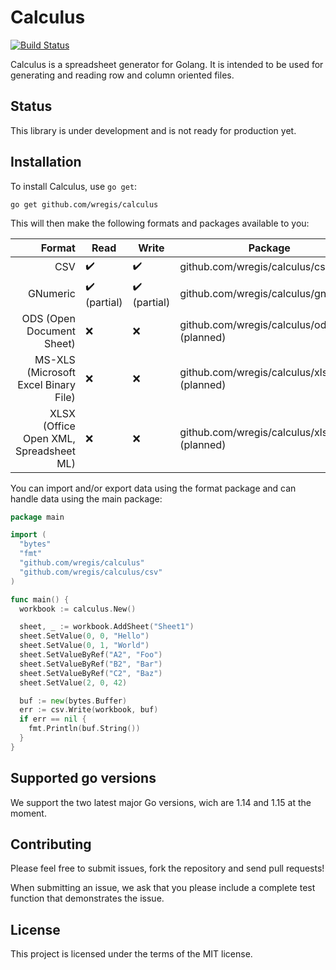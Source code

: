 # Calculus

[![Build Status](https://github.com/wregis/calculus/workflows/Go/badge.svg)](https://github.com/wregis/calculus/actions)

Calculus is a spreadsheet generator for Golang. It is intended to be used for generating and reading row and column
oriented files.

## Status

This library is under development and is not ready for production yet.

## Installation

To install Calculus, use `go get`:

```
go get github.com/wregis/calculus
```

This will then make the following formats and packages available to you:

Format|Read|Write|Package
-:|-|-|-
CSV|✔️|✔️|github.com/wregis/calculus/csv
GNumeric|✔️ (partial)|✔️ (partial)|github.com/wregis/calculus/gnumeric
ODS (Open Document Sheet) |❌|❌|github.com/wregis/calculus/ods (planned)
MS-XLS (Microsoft Excel Binary File) |❌|❌|github.com/wregis/calculus/xls (planned)
XLSX (Office Open XML, Spreadsheet ML)|❌|❌|github.com/wregis/calculus/xlsx (planned)

You can import and/or export data using the format package and can handle data using the main package:

```go
package main

import (
  "bytes"
  "fmt"
  "github.com/wregis/calculus"
  "github.com/wregis/calculus/csv"
)

func main() {
  workbook := calculus.New()

  sheet, _ := workbook.AddSheet("Sheet1")
  sheet.SetValue(0, 0, "Hello")
  sheet.SetValue(0, 1, "World")
  sheet.SetValueByRef("A2", "Foo")
  sheet.SetValueByRef("B2", "Bar")
  sheet.SetValueByRef("C2", "Baz")
  sheet.SetValue(2, 0, 42)

  buf := new(bytes.Buffer)
  err := csv.Write(workbook, buf)
  if err == nil {
    fmt.Println(buf.String())
  }
}
```

## Supported go versions

We support the two latest major Go versions, wich are 1.14 and 1.15 at the moment.

## Contributing

Please feel free to submit issues, fork the repository and send pull requests!

When submitting an issue, we ask that you please include a complete test function that demonstrates the issue.

## License

This project is licensed under the terms of the MIT license.
